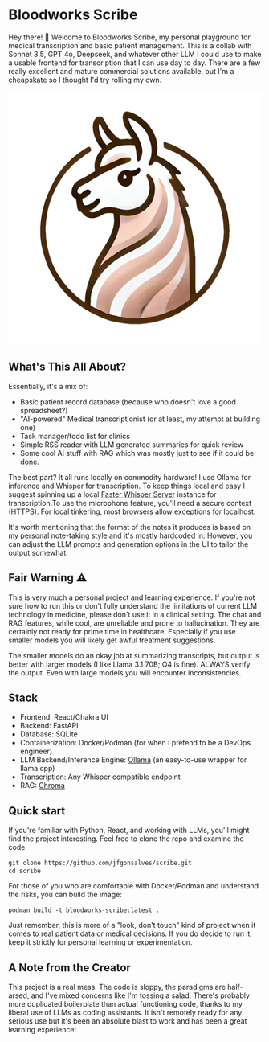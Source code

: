 # Bloodworks Scribe

Hey there! 👋 Welcome to Bloodworks Scribe, my personal playground for medical transcription and basic patient management. This is a collab with Sonnet 3.5, GPT 4o, Deepseek, and whatever other LLM I could use to make a usable frontend for transcription that I can use day to day. There are a few really excellent and mature commercial solutions available, but I'm a cheapskate so I thought I'd try rolling my own.

![Bloodworks Scribe Logo](/public/logo.webp)

## What's This All About?

Essentially, it's a mix of:

- Basic patient record database (because who doesn't love a good spreadsheet?)
- "AI-powered" Medical transcriptionist (or at least, my attempt at building one)
- Task manager/todo list for clinics
- Simple RSS reader with LLM generated summaries for quick review
- Some cool AI stuff with RAG which was mostly just to see if it could be done.

The best part? It all runs locally on commodity hardware! I use Ollama for inference and Whisper for transcription. To keep things local and easy I suggest spinning up a local [Faster Whisper Server](https://github.com/fedirz/faster-whisper-server) instance for transcription.To use the microphone feature, you'll need a secure context (HTTPS). For local tinkering, most browsers allow exceptions for localhost.

It's worth mentioning that the format of the notes it produces is based on my personal note-taking style and it's mostly hardcoded in. However, you can adjust the LLM prompts and generation options in the UI to tailor the output somewhat.

## Fair Warning ⚠️

This is very much a personal project and learning experience. If you're not sure how to run this or don't fully understand the limitations of current LLM technology in medicine, please don't use it in a clinical setting. The chat and RAG features, while cool, are unreliable and prone to hallucination. They are certainly not ready for prime time in healthcare. Especially if you use smaller models you will likely get awful treatment suggestions.

The smaller models do an okay job at summarizing transcripts, but output is better with larger models (I like Llama 3.1 70B; Q4 is fine). ALWAYS verify the output. Even with large models you will encounter inconsistencies.

## Stack

- Frontend: React/Chakra UI
- Backend: FastAPI
- Database: SQLite
- Containerization: Docker/Podman (for when I pretend to be a DevOps engineer)
- LLM Backend/Inference Engine: [Ollama](https://github.com/ollama/ollama) (an easy-to-use wrapper for llama.cpp)
- Transcription: Any Whisper compatible endpoint
- RAG: [Chroma](https://github.com/chroma-core/chroma)

## Quick start

If you're familiar with Python, React, and working with LLMs, you'll might find the project interesting. Feel free to clone the repo and examine the code:

```
git clone https://github.com/jfgonsalves/scribe.git
cd scribe
```

For those of you who are comfortable with Docker/Podman and understand the risks, you can build the image:

```
podman build -t bloodworks-scribe:latest .
```

Just remember, this is more of a "look, don't touch" kind of project when it comes to real patient data or medical decisions. If you do decide to run it, keep it strictly for personal learning or experimentation.

## A Note from the Creator

This project is a real mess. The code is sloppy, the paradigms are half-arsed, and I've mixed concerns like I'm tossing a salad. There's probably more duplicated boilerplate than actual functioning code, thanks to my liberal use of LLMs as coding assistants. It isn't remotely ready for any serious use but it's been an absolute blast to work and has been a great learning experience!
